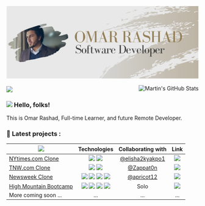 [![Header](header.svg "Header")]()

<a href="https://github.com/od-c0d3r">
  <img align="center" src="https://github-readme-stats.od-c0d3r.vercel.app/api/top-langs/?username=od-c0d3r&hide=java,html,css&title_color=947F57&text_color=3D3D3D&icon_color=A2906E&bg_color=e8e8e8" />
</a>
<a href="https://github.com/od-c0d3r">
  <img align="right" src="https://github-readme-stats.od-c0d3r.vercel.app/api?username=od-c0d3r&show_icons=true&line_height=27&count_private=true&title_color=947F57&text_color=3D3D3D&icon_color=A2906E&bg_color=e8e8e8" alt="Martin's GitHub Stats" />
</a>



### <img src="https://raw.githubusercontent.com/MartinHeinz/MartinHeinz/master/wave.gif" width="30px"> Hello, folks!

This is Omar Rashad, Full-time Learner, and future Remote Developer.

### 💼 Latest projects :

| <img src="https://media1.giphy.com/media/3oEjI1JmchoJMbIJYQ/giphy.gif?cid=ecf05e478utui5ftx4u2o0aqjbzllljnr7iufxnl5wa12n0q&rid=giphy.gif" width="100px"> | Technologies | Collaborating with | Link |
| ------------- |:-------------:|:-----:|:-----:|
| [NYtimes.com Clone](https://github.com/elisha2kyakpo1/New-york-times-Milestone) | ![](https://img.shields.io/badge/-HTML-000000) ![](https://img.shields.io/badge/-CSS-lightgray)  | [@elisha2kyakpo1](https://github.com/elisha2kyakpo1) | [![](https://img.shields.io/badge/LIVE-DEMO-red)](https://nobbier-pencils.000webhostapp.com/)  |
| [TNW.com Clone](https://github.com/Zappat0n/TNW-clone) | ![](https://img.shields.io/badge/-HTML5-EA6228) ![](https://img.shields.io/badge/-CSS3-32A2D6) | [@Zappat0n](https://github.com/Zappat0n) | [![](https://img.shields.io/badge/LIVE-DEMO-red)](https://zappat0n.github.io/TNW-clone/) |
| [Newsweek Clone](https://github.com/od-c0d3r/newsweek-clone) | ![](https://img.shields.io/badge/-HTML5-EA6228) ![](https://img.shields.io/badge/-CSS3-32A2D6) ![](https://img.shields.io/badge/-SASS-CF649A) ![](https://img.shields.io/badge/-Bootstrap4-563D7C)      |    [@apricot12](https://github.com/apricot12) | [![](https://img.shields.io/badge/LIVE-DEMO-red)](https://od-c0d3r.github.io/newsweek-clone/)  |
| [High Mountain Bootcamp](https://github.com/od-c0d3r/highmount) | ![](https://img.shields.io/badge/-HTML5-EA6228) ![](https://img.shields.io/badge/-CSS3-32A2D6) ![](https://img.shields.io/badge/-SASS-CF649A) ![](https://img.shields.io/badge/-Bootstrap4-563D7C) | Solo | [![](https://img.shields.io/badge/LIVE-DEMO-red)](https://od-c0d3r.github.io/highmount/) |
| More coming soon ... |    ...   | ...   | ...  |

